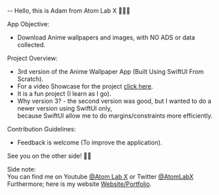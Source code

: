-- Hello, this is Adam from Atom Lab X 👨🏾‍💻

App Objective:<br>
* Download Anime wallpapers and images, with NO ADS or data collected.<br>
    
Project Overview:<br>
* 3rd version of the Anime Wallpaper App (Built Using SwiftUI From Scratch).<br>
* For a video Showcase for the project <a href="https://atomlabx.github.io/Images/AniWall.mp4">click here</a>.<br>
* It is a fun project (I learn as I go).<br>
* Why version 3? - the second version was good, but I wanted to do a newer version using SwiftUI only,<br>because SwiftUI allow me to do margins/constraints more efficiently.<br>

Contribution Guidelines:<br>
* Feedback is welcome (To improve the application).<br>

See you on the other side! 👋🏾

Side note:<br>
You can find me on Youtube <a href="https://www.youtube.com/channel/UC3a4IUMJzJZCuxm8iOcTrJA">@Atom Lab X</a> or Twitter <a href="https://twitter.com/AtomLabX">@AtomLabX</a><br>Furthermore; here is my website <a href="https://AtomLabX.Dev">Website/Portfolio</a>.


